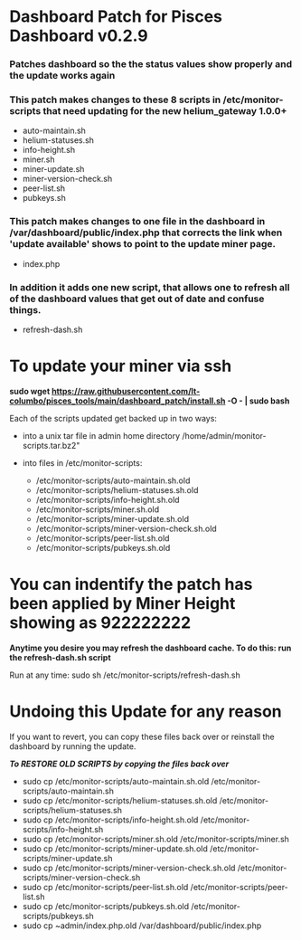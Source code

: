 # Dashboard Patch for Pisces Dashboard v0.2.9

### Patches dashboard so the the status values show properly and the update works again

### This patch makes changes to these 8 scripts in /etc/monitor-scripts that need updating for the new helium_gateway 1.0.0+

* auto-maintain.sh
* helium-statuses.sh
* info-height.sh
* miner.sh
* miner-update.sh
* miner-version-check.sh
* peer-list.sh
* pubkeys.sh

### This patch makes changes to one file in the dashboard in /var/dashboard/public/index.php that corrects the link when 'update available' shows to point to the update miner page. 

* index.php

### In addition it adds one new script, that allows one to refresh all of the dashboard values that get out of date and confuse things.

* refresh-dash.sh

# To update your miner via ssh

**sudo wget https://raw.githubusercontent.com/lt-columbo/pisces_tools/main/dashboard_patch/install.sh -O - | sudo bash**

Each of the scripts updated get backed up in two ways:
* into a unix tar file in admin home directory /home/admin/monitor-scripts.tar.bz2"
* into files in /etc/monitor-scripts:

  - /etc/monitor-scripts/auto-maintain.sh.old
  - /etc/monitor-scripts/helium-statuses.sh.old
  - /etc/monitor-scripts/info-height.sh.old
  - /etc/monitor-scripts/miner.sh.old
  - /etc/monitor-scripts/miner-update.sh.old
  - /etc/monitor-scripts/miner-version-check.sh.old
  - /etc/monitor-scripts/peer-list.sh.old
  - /etc/monitor-scripts/pubkeys.sh.old

# You can indentify the patch has been applied by Miner Height showing as 922222222

**Anytime you desire you may refresh the dashboard cache. To do this: run the refresh-dash.sh script**  

Run at any time:
sudo sh /etc/monitor-scripts/refresh-dash.sh

# Undoing this Update for any reason  
If you want to revert, you can copy these files back over or reinstall the dashboard by running the update.

***To RESTORE OLD SCRIPTS by copying the files back over***  
- sudo cp /etc/monitor-scripts/auto-maintain.sh.old /etc/monitor-scripts/auto-maintain.sh
- sudo cp /etc/monitor-scripts/helium-statuses.sh.old /etc/monitor-scripts/helium-statuses.sh
- sudo cp /etc/monitor-scripts/info-height.sh.old /etc/monitor-scripts/info-height.sh
- sudo cp /etc/monitor-scripts/miner.sh.old /etc/monitor-scripts/miner.sh
- sudo cp /etc/monitor-scripts/miner-update.sh.old /etc/monitor-scripts/miner-update.sh
- sudo cp /etc/monitor-scripts/miner-version-check.sh.old /etc/monitor-scripts/miner-version-check.sh
- sudo cp /etc/monitor-scripts/peer-list.sh.old /etc/monitor-scripts/peer-list.sh
- sudo cp /etc/monitor-scripts/pubkeys.sh.old /etc/monitor-scripts/pubkeys.sh
- sudo cp ~admin/index.php.old /var/dashboard/public/index.php
